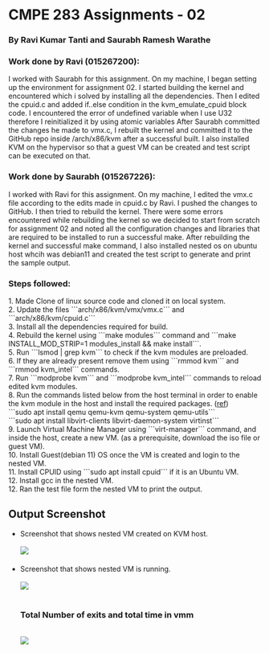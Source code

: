 <h1>CMPE 283 Assignments - 02</h1>
<h3>By Ravi Kumar Tanti and Saurabh Ramesh Warathe</h3>


<h3>Work done by Ravi (015267200):</h3>
I worked with Saurabh for this assignment. On my machine, I began setting up the environment for assignment 02. I started building the kernel and encountered which i solved by installing all the dependencies. Then I edited the cpuid.c and added if..else condition in the kvm_emulate_cpuid block code. I encountered the error of undefined variable when I use U32 therefore I reinitialized it by using atomic variables After Saurabh committed the changes he made to vmx.c, I rebuilt the kernel and committed it to the GitHub repo inside /arch/x86/kvm after a successful built. I also installed KVM on the hypervisor so that a guest VM can be created and test script can be executed on that.

<h3>Work done by Saurabh (015267226):</h3>
I worked with Ravi for this assignment. On my machine, I edited the vmx.c file according to the edits made in cpuid.c by Ravi. I pushed the changes to GitHub. I then tried to rebuild the kernel. There were some errors encountered while rebuilding the kernel so we decided to start from scratch for assignment 02 and noted all the configuration changes and libraries that are required to be installed to run a successful make. After rebuilding the kernel and successful make command, I also installed nested os on ubuntu host whcih was debian11 and created the test script to generate and print the sample output.  


<h3>Steps followed:</h3>
1. Made Clone of linux source code and cloned it on local system. <br>
2. Update the files ```arch/x86/kvm/vmx/vmx.c``` and ```arch/x86/kvm/cpuid.c``` <br>
3. Install all the dependencies required for build. <br>
4. Rebuild the kernel using ```make modules``` command and ```make INSTALL_MOD_STRIP=1 modules_install && make install```. <br>
5. Run ```lsmod | grep kvm``` to check if the kvm modules are preloaded. <br>
6. If they are already present remove them using ```rmmod kvm``` and ```rmmod kvm_intel``` commands. <br>
7. Run ```modprobe kvm``` and ```modprobe kvm_intel``` commands to reload edited kvm modules. <br>
8. Run the commands listed below from the host terminal in order to enable the kvm module in the host and install the required packages. (<a href="https://www.tecmint.com/install-kvm-on-ubuntu/">ref</a>) <br>
      ```sudo apt install qemu qemu-kvm qemu-system qemu-utils``` <br>
      ```sudo apt install libvirt-clients libvirt-daemon-system virtinst``` <br>
9. Launch Virtual Machine Manager using ```virt-manager``` command, and inside the host, create a new VM. (as a prerequisite, download the iso file or guest VM). <br>
10. Install Guest(debian 11) OS once the VM is created and login to the nested VM. <br>
11. Install CPUID using ```sudo apt install cpuid``` if it is an Ubuntu VM. <br>
12. Install gcc in the nested VM.  <br>
12. Ran the test file form the nested VM to print the output.  <br>



<h2>Output Screenshot</h2>
<ul>

<li>Screenshot that shows nested VM created on KVM host.<br>
      <br>
      <img src="https://user-images.githubusercontent.com/97319236/205519676-e476e30e-c2c5-49f3-972b-52777530344c.png"><br>
  <br>    
      

<li>Screenshot that shows nested VM is running.<br>
      <br>
      <img src="https://user-images.githubusercontent.com/97319236/205521209-ab6ba822-f70d-4d33-b570-1d11cac51785.png"><br>
<br>

<h3>Total Number of exits and total time in vmm</h3>
      <br>
      <img src="https://user-images.githubusercontent.com/97319236/206979465-3e3b5ce0-bcb4-42a8-acca-81e86c96b694.png"><br>
<br>



